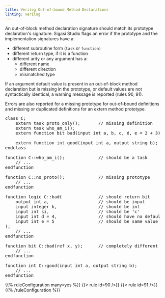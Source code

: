 ```yaml
---
title: Verilog Out-of-bound Method Declarations
linting: verilog
---
```


An out-of-block method declaration signature should match its prototype declaration's signature.
Sigasi Studio flags an error if the prototype and the implementation signatures have a:
- different subroutine form (`task` or `function)`
- different return type, if it is a function
- different arity or any argument has a:
  - different name
  - different direction
  - mismatched type

If an argument default value is present in an out-of-block method declaration but is missing in the prototype, or default values are not syntactically identical, a warning message is reported (rules 90, 91).

Errors are also reported for a missing prototype for out-of-bound definitions and missing or duplicated definitions for an extern method prototype.

<pre>class C;
    extern task <span class="error">proto_only</span>();       // missing definition
    extern task who_am_i();
    extern function bit bad(input int a, b, c, d, e = 2 + 3);

    extern function int good(input int a, output string b);
endclass

<span class="error">function</span> C::who_am_i();             // should be a task
    // ...
endfunction

function C::<span class="error">no_proto</span>();             // missing prototype
    // ...
endfunction

function <span class="error">logic</span> C::bad(              // should return bit
    <span class="error">output</span> int a,                   // should be input
    input <span class="error">integer</span> b,                // should be int
    input int <span class="error">si</span>,                   // should be 'c'
    input int d <span class="warning">= 4</span>,                // should have no default value
    input int e <span class="warning">= 5</span>                 // should be same value as prototype: 2 + 3
);
    // ...
endfunction

function bit C::<span class="error">bad</span>(ref x, y);      // completely different signature, duplicate definition
    // ...
endfunction

function int C::<span class="goodcode">good(input int a, output string b)</span>;
    // ...
endfunction</pre>

{{% ruleConfiguration many=yes %}}
{{< rule id=90 />}}
{{< rule id=91 />}}
{{% /ruleConfiguration %}}

<!-- 82-90 not configurable in preferences, only in file -->